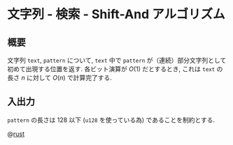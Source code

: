 # 文字列 - 検索 - Shift-And アルゴリズム

## 概要

文字列 `text`, `pattern` について, `text` 中で `pattern` が（連続）部分文字列として初めて出現する位置を返す.
各ビット演算が $O(1)$ だとするとき, これは `text` の長さ $n$ に対して $O(n)$ で計算完了する.

## 入出力

`pattern` の長さは 128 以下 (`u128` を使っている為) であることを制約とする.

@[rust](procon-rs/src/string/shiftand.rs)
